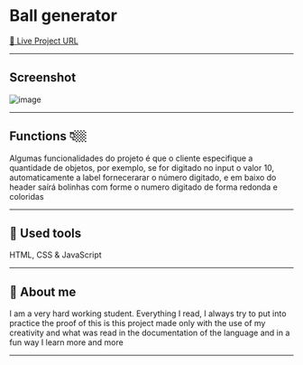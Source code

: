 # Ball generator


[🔵 Live Project URL](weather-previsao.netlify.app)

----

## Screenshot
![image](https://user-images.githubusercontent.com/92840891/212770179-0e6283a4-f7e6-4d53-b8f4-8c548af82875.png)

---

## Functions 👇🏼
Algumas funcionalidades do projeto é que o cliente especifique a quantidade de objetos, por exemplo, se for digitado no input
o valor 10, automaticamente  a label fornecerarar  o número digitado, e em baixo do header saírá bolinhas com forme o numero digitado de forma redonda e coloridas

---

## 🧰 Used tools
HTML, CSS & JavaScript

---

## 🚀 About me
I am a very hard working student. Everything I read, I always try to put into practice the proof of this is this project made only with the use of my creativity and what was read in the documentation of the language and in a fun way I learn more and more

---
